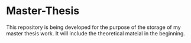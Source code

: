# Master-Thesis

This repository is being developed for the purpose of the storage of my master thesis work.
It will include the theoretical mateial in the beginning.
